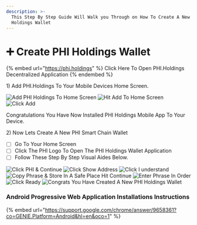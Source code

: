 ```yaml
---
description: >-
  This Step By Step Guide Will Walk you Through on How To Create A New PHI
  Holdings Wallet
---
```


# ➕ Create PHI Holdings Wallet

{% embed url="https://phi.holdings" %}
Click Here To Open PHI.Holdings Decentralized Application
{% endembed %}

1\) Add PHI.Holdings To Your Mobile Devices Home Screen.

![Add PHI Holdings To Home Screen](../../../.gitbook/assets/IMG\_5251.jpg) ![Hit Add To Home Screen](../../../.gitbook/assets/IMG\_5252.jpg) ![Click Add](../../../.gitbook/assets/IMG\_5253.jpg)

Congratulations You Have Now Installed PHI Holdings Mobile App To Your Device.



2\) Now Lets Create A New PHI Smart Chain Wallet&#x20;

* [ ] Go To Your Home Screen&#x20;
* [ ] Click The PHI Logo To Open The PHI Holdings Wallet Application
* [ ] Follow These Step By Step Visual Aides Below.&#x20;

![Click PHI & Continue](../../../.gitbook/assets/IMG\_5254.jpg) ![Click Show Address](../../../.gitbook/assets/IMG\_5255.jpg) ![Click I understand](../../../.gitbook/assets/IMG\_5256.jpg) ![Copy Phrase & Store In A Safe Place Hit Continue](../../../.gitbook/assets/IMG\_5257.jpg) ![Enter Phrase In Order](../../../.gitbook/assets/IMG\_5258.jpg) ![Click Ready](../../../.gitbook/assets/IMG\_5259.jpg) ![Congrats You Have Created A New PHI Holdings Wallet](../../../.gitbook/assets/IMG\_5260.PNG)



### Android Progressive Web Application Installations Instructions&#x20;

{% embed url="https://support.google.com/chrome/answer/9658361?co=GENIE.Platform=Android&hl=en&oco=1" %}
